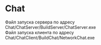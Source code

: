 # Chat
Файл запуска сервера по адресу Chat/ChatServer/BuildServer/ChatServer.exe  
Файл запуска клиента по адресу Chat/ChatClient/BuildChat/NetworkChat.exe
